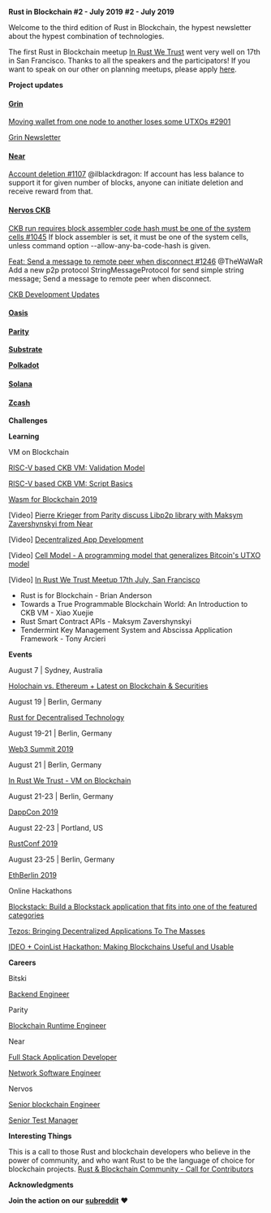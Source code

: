 **Rust in Blockchain #2 - July 2019** 
**#2 - July 2019**

Welcome to the third edition of Rust in Blockchain, the hypest newsletter about the hypest combination of technologies.

The first Rust in Blockchain meetup [In Rust We Trust](https://www.meetup.com/Rust-in-Blockchain-San-Francisco/events/262773260) went very well on 17th in San Francisco. Thanks to all the speakers and the participators! If you want to speak on our other on planning meetups, please apply [here](https://docs.google.com/forms/d/e/1FAIpQLSdqDDPv6WylWCel8j5oorm3U5M1wtQJ7gYLsw_Ng6IcDcDSBg/viewform).


**Project updates**

#### [**Grin**](https://github.com/mimblewimble/grin)

[Moving wallet from one node to another loses some UTXOs #2901](https://github.com/mimblewimble/grin/issues/2901)

[Grin Newsletter](https://grinnews.substack.com/)

#### [**Near**](https://github.com/nearprotocol/nearcore)

[Account deletion #1107](https://github.com/nearprotocol/nearcore/pull/1107) @ilblackdragon: If account has less balance to support it for given number of blocks, anyone can initiate deletion and receive reward from that.

#### [**Nervos CKB**](https://github.com/nervosnetwork/ckb)

[CKB run requires block assembler code hash must be one of the system cells #1045](https://github.com/nervosnetwork/ckb/issues/1045) If block assembler is set, it must be one of the system cells, unless command option --allow-any-ba-code-hash is given.

[Feat: Send a message to remote peer when disconnect #1246](https://github.com/nervosnetwork/ckb/pull/1246) @TheWaWaR Add a new p2p protocol StringMessageProtocol for send simple string message; Send a message to remote peer when disconnect.

[CKB Development Updates](https://medium.com/nervosnetwork/tagged/development-updates)

#### [**Oasis**](https://github.com/oasislabs)

#### [**Parity** ](https://github.com/paritytech)

[**Substrate**](https://github.com/paritytech/substrate)

[**Polkadot**](https://github.com/paritytech/polkadot)

#### [**Solana**](https://github.com/solana-labs/solana)

#### [**Zcash**](https://github.com/zcash/librustzcash)


**Challenges**



**Learning**

VM on Blockchain

[RISC-V based CKB VM: Validation Model](https://xuejie.space/2019_07_05_introduction_to_ckb_script_programming_validation_model)

[RISC-V based CKB VM: Script Basics](https://xuejie.space/2019_07_13_introduction_to_ckb_script_programming_script_basics)

[Wasm for Blockchain 2019](https://medium.com/nearprotocol/wasm-for-blockchain-2019-d093bfeb6133)

[Video] [Pierre Krieger from Parity discuss Libp2p library with Maksym Zavershynskyi from Near](https://www.youtube.com/watch?v=_9o6RTYG_xk&t=678s)

[Video] [Decentralized App Development](https://www.youtube.com/watch?v=e_QOMBZS5gs&list=PL9tzQn_TEuFWbiHCvul76ZyiG6C_0180f)

[Video] [Cell Model - A programming model that generalizes Bitcoin's UTXO model](https://www.youtube.com/watch?v=EBoTUw4MI0k)

[Video] [In Rust We Trust Meetup 17th July, San Francisco](https://www.youtube.com/watch?v=02oVI_2zDcI&list=PLRke1-EE4VWGLXPbcpxn8fPmXlvRuZGIw)
- Rust is for Blockchain - Brian Anderson
- Towards a True Programmable Blockchain World: An Introduction to CKB VM - Xiao Xuejie
- Rust Smart Contract APIs - Maksym Zavershynskyi
- Tendermint Key Management System and Abscissa Application Framework - Tony Arcieri

**Events**

August 7 | Sydney, Australia

[Holochain vs. Ethereum + Latest on Blockchain & Securities](https://www.meetup.com/Sydney-Blockchain-Professionals/events/263088441)

August 19 | Berlin, Germany

[Rust for Decentralised Technology](https://www.meetup.com/Rust-Berlin/events/263390533)

August 19-21 | Berlin, Germany

[Web3 Summit 2019](https://web3summit.com/)

August 21 | Berlin, Germany

[In Rust We Trust - VM on Blockchain](https://www.meetup.com/Rust-in-Blockchain-Berlin/events/263526816)

August 21-23 | Berlin, Germany

[DappCon 2019](https://dappcon.io)

August 22-23 | Portland, US

[RustConf 2019](https://rustconf.com)

August 23-25 | Berlin, Germany

[EthBerlin 2019](https://ethberlinzwei.com)


Online Hackathons

[Blockstack: Build a Blockstack application that fits into one of the featured categories](https://blockstack-evil2.devpost.com/)

[Tezos: Bringing Decentralized Applications To The Masses](https://ideotezos.splashthat.com)

[IDEO + CoinList Hackathon: Making Blockchains Useful and Usable](https://coinlist.co/build/ideo)


**Careers**

Bitski

[Backend Engineer](https://angel.co/company/bitski/jobs/366874-backend-engineer)

Parity

[Blockchain Runtime Engineer](https://www.parity.io/jobs/#berlin-blockchain-runtime-engineer)

Near

[Full Stack Application Developer](https://boards.greenhouse.io/near/jobs/4290530002)

[Network Software Engineer](https://boards.greenhouse.io/near/jobs/4205573002)

Nervos

[Senior blockchain Engineer](https://angel.co/company/nervos-1/jobs/589230-senior-blockchain-engineer)

[Senior Test Manager](https://angel.co/company/nervos-1/jobs/589746-senior-test-manager)



**Interesting Things**

This is a call to those Rust and blockchain developers who believe in the power of community, and who want Rust to be the language of choice for blockchain projects.
[Rust & Blockchain Community - Call for Contributors](https://rustinblockchain.org/2019/07/30/call-for-contributors)


**Acknowledgments**


**Join the action on our** [**subreddit**](https://www.reddit.com/r/RustInBlockchain/) **❤️**
